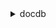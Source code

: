<details><summary>docdb</summary><blockquote>

- **<details><summary>add-source-identifier-to-subscription</summary><blockquote>**

  * --subscription-name
  * --source-identifier
  * --cli-input-json
  * --cli-input-yaml
  * --generate-cli-skeleton


- **<details><summary>add-tags-to-resource</summary><blockquote>**

  * --resource-name
  * --tags
  * --cli-input-json
  * --cli-input-yaml
  * --generate-cli-skeleton


- **<details><summary>apply-pending-maintenance-action</summary><blockquote>**

  * --resource-identifier
  * --apply-action
  * --opt-in-type
  * --cli-input-json
  * --cli-input-yaml
  * --generate-cli-skeleton


- **<details><summary>copy-db-cluster-parameter-group</summary><blockquote>**

  * --source-db-cluster-parameter-group-identifier
  * --target-db-cluster-parameter-group-identifier
  * --target-db-cluster-parameter-group-description
  * --tags
  * --cli-input-json
  * --cli-input-yaml
  * --generate-cli-skeleton


- **<details><summary>copy-db-cluster-snapshot</summary><blockquote>**

  * --source-db-cluster-snapshot-identifier
  * --target-db-cluster-snapshot-identifier
  * --kms-key-id
  * --pre-signed-url
  * --copy-tags
  * --no-copy-tags
  * --tags
  * --source-region
  * --cli-input-json
  * --cli-input-yaml
  * --generate-cli-skeleton


- **<details><summary>create-db-cluster</summary><blockquote>**

  * --availability-zones
  * --backup-retention-period
  * --db-cluster-identifier
  * --db-cluster-parameter-group-name
  * --vpc-security-group-ids
  * --db-subnet-group-name
  * --engine
  * --engine-version
  * --port
  * --master-username
  * --master-user-password
  * --preferred-backup-window
  * --preferred-maintenance-window
  * --tags
  * --storage-encrypted
  * --no-storage-encrypted
  * --kms-key-id
  * --pre-signed-url
  * --enable-cloudwatch-logs-exports
  * --deletion-protection
  * --no-deletion-protection
  * --global-cluster-identifier
  * --source-region
  * --cli-input-json
  * --cli-input-yaml
  * --generate-cli-skeleton


- **<details><summary>create-db-cluster-parameter-group</summary><blockquote>**

  * --db-cluster-parameter-group-name
  * --db-parameter-group-family
  * --description
  * --tags
  * --cli-input-json
  * --cli-input-yaml
  * --generate-cli-skeleton


- **<details><summary>create-db-cluster-snapshot</summary><blockquote>**

  * --db-cluster-snapshot-identifier
  * --db-cluster-identifier
  * --tags
  * --cli-input-json
  * --cli-input-yaml
  * --generate-cli-skeleton


- **<details><summary>create-db-instance</summary><blockquote>**

  * --db-instance-identifier
  * --db-instance-class
  * --engine
  * --availability-zone
  * --preferred-maintenance-window
  * --auto-minor-version-upgrade
  * --no-auto-minor-version-upgrade
  * --tags
  * --db-cluster-identifier
  * --promotion-tier
  * --cli-input-json
  * --cli-input-yaml
  * --generate-cli-skeleton


- **<details><summary>create-db-subnet-group</summary><blockquote>**

  * --db-subnet-group-name
  * --db-subnet-group-description
  * --subnet-ids
  * --tags
  * --cli-input-json
  * --cli-input-yaml
  * --generate-cli-skeleton


- **<details><summary>create-event-subscription</summary><blockquote>**

  * --subscription-name
  * --sns-topic-arn
  * --source-type
  * --event-categories
  * --source-ids
  * --enabled
  * --no-enabled
  * --tags
  * --cli-input-json
  * --cli-input-yaml
  * --generate-cli-skeleton


- **<details><summary>create-global-cluster</summary><blockquote>**

  * --global-cluster-identifier
  * --source-db-cluster-identifier
  * --engine
  * --engine-version
  * --deletion-protection
  * --no-deletion-protection
  * --database-name
  * --storage-encrypted
  * --no-storage-encrypted
  * --cli-input-json
  * --cli-input-yaml
  * --generate-cli-skeleton


- **<details><summary>delete-db-cluster</summary><blockquote>**

  * --db-cluster-identifier
  * --skip-final-snapshot
  * --no-skip-final-snapshot
  * --final-db-snapshot-identifier
  * --cli-input-json
  * --cli-input-yaml
  * --generate-cli-skeleton


- **<details><summary>delete-db-cluster-parameter-group</summary><blockquote>**

  * --db-cluster-parameter-group-name
  * --cli-input-json
  * --cli-input-yaml
  * --generate-cli-skeleton


- **<details><summary>delete-db-cluster-snapshot</summary><blockquote>**

  * --db-cluster-snapshot-identifier
  * --cli-input-json
  * --cli-input-yaml
  * --generate-cli-skeleton


- **<details><summary>delete-db-instance</summary><blockquote>**

  * --db-instance-identifier
  * --cli-input-json
  * --cli-input-yaml
  * --generate-cli-skeleton


- **<details><summary>delete-db-subnet-group</summary><blockquote>**

  * --db-subnet-group-name
  * --cli-input-json
  * --cli-input-yaml
  * --generate-cli-skeleton


- **<details><summary>delete-event-subscription</summary><blockquote>**

  * --subscription-name
  * --cli-input-json
  * --cli-input-yaml
  * --generate-cli-skeleton


- **<details><summary>delete-global-cluster</summary><blockquote>**

  * --global-cluster-identifier
  * --cli-input-json
  * --cli-input-yaml
  * --generate-cli-skeleton


- **<details><summary>describe-certificates</summary><blockquote>**

  * --certificate-identifier
  * --filters
  * --cli-input-json
  * --cli-input-yaml
  * --starting-token
  * --page-size
  * --max-items
  * --generate-cli-skeleton


- **<details><summary>describe-db-cluster-parameter-groups</summary><blockquote>**

  * --db-cluster-parameter-group-name
  * --filters
  * --cli-input-json
  * --cli-input-yaml
  * --starting-token
  * --page-size
  * --max-items
  * --generate-cli-skeleton


- **<details><summary>describe-db-cluster-parameters</summary><blockquote>**

  * --db-cluster-parameter-group-name
  * --source
  * --filters
  * --cli-input-json
  * --cli-input-yaml
  * --starting-token
  * --page-size
  * --max-items
  * --generate-cli-skeleton


- **<details><summary>describe-db-clusters</summary><blockquote>**

  * --db-cluster-identifier
  * --filters
  * --cli-input-json
  * --cli-input-yaml
  * --starting-token
  * --page-size
  * --max-items
  * --generate-cli-skeleton


- **<details><summary>describe-db-cluster-snapshot-attributes</summary><blockquote>**

  * --db-cluster-snapshot-identifier
  * --cli-input-json
  * --cli-input-yaml
  * --generate-cli-skeleton


- **<details><summary>describe-db-cluster-snapshots</summary><blockquote>**

  * --db-cluster-identifier
  * --db-cluster-snapshot-identifier
  * --snapshot-type
  * --filters
  * --include-shared
  * --no-include-shared
  * --include-public
  * --no-include-public
  * --cli-input-json
  * --cli-input-yaml
  * --starting-token
  * --page-size
  * --max-items
  * --generate-cli-skeleton


- **<details><summary>describe-db-engine-versions</summary><blockquote>**

  * --engine
  * --engine-version
  * --db-parameter-group-family
  * --filters
  * --default-only
  * --no-default-only
  * --list-supported-character-sets
  * --no-list-supported-character-sets
  * --list-supported-timezones
  * --no-list-supported-timezones
  * --cli-input-json
  * --cli-input-yaml
  * --starting-token
  * --page-size
  * --max-items
  * --generate-cli-skeleton


- **<details><summary>describe-db-instances</summary><blockquote>**

  * --db-instance-identifier
  * --filters
  * --cli-input-json
  * --cli-input-yaml
  * --starting-token
  * --page-size
  * --max-items
  * --generate-cli-skeleton


- **<details><summary>describe-db-subnet-groups</summary><blockquote>**

  * --db-subnet-group-name
  * --filters
  * --cli-input-json
  * --cli-input-yaml
  * --starting-token
  * --page-size
  * --max-items
  * --generate-cli-skeleton


- **<details><summary>describe-engine-default-cluster-parameters</summary><blockquote>**

  * --db-parameter-group-family
  * --filters
  * --max-records
  * --marker
  * --cli-input-json
  * --cli-input-yaml
  * --generate-cli-skeleton


- **<details><summary>describe-event-categories</summary><blockquote>**

  * --source-type
  * --filters
  * --cli-input-json
  * --cli-input-yaml
  * --generate-cli-skeleton


- **<details><summary>describe-events</summary><blockquote>**

  * --source-identifier
  * --source-type
  * --start-time
  * --end-time
  * --duration
  * --event-categories
  * --filters
  * --cli-input-json
  * --cli-input-yaml
  * --starting-token
  * --page-size
  * --max-items
  * --generate-cli-skeleton


- **<details><summary>describe-event-subscriptions</summary><blockquote>**

  * --subscription-name
  * --filters
  * --cli-input-json
  * --cli-input-yaml
  * --starting-token
  * --page-size
  * --max-items
  * --generate-cli-skeleton


- **<details><summary>describe-global-clusters</summary><blockquote>**

  * --global-cluster-identifier
  * --filters
  * --cli-input-json
  * --cli-input-yaml
  * --starting-token
  * --page-size
  * --max-items
  * --generate-cli-skeleton


- **<details><summary>describe-orderable-db-instance-options</summary><blockquote>**

  * --engine
  * --engine-version
  * --db-instance-class
  * --license-model
  * --vpc
  * --no-vpc
  * --filters
  * --cli-input-json
  * --cli-input-yaml
  * --starting-token
  * --page-size
  * --max-items
  * --generate-cli-skeleton


- **<details><summary>describe-pending-maintenance-actions</summary><blockquote>**

  * --resource-identifier
  * --filters
  * --cli-input-json
  * --cli-input-yaml
  * --starting-token
  * --page-size
  * --max-items
  * --generate-cli-skeleton


- **<details><summary>failover-db-cluster</summary><blockquote>**

  * --db-cluster-identifier
  * --target-db-instance-identifier
  * --cli-input-json
  * --cli-input-yaml
  * --generate-cli-skeleton


- **<details><summary>help</summary><blockquote>**

  * 


- **<details><summary>list-tags-for-resource</summary><blockquote>**

  * --resource-name
  * --filters
  * --cli-input-json
  * --cli-input-yaml
  * --generate-cli-skeleton


- **<details><summary>modify-db-cluster</summary><blockquote>**

  * --db-cluster-identifier
  * --new-db-cluster-identifier
  * --apply-immediately
  * --no-apply-immediately
  * --backup-retention-period
  * --db-cluster-parameter-group-name
  * --vpc-security-group-ids
  * --port
  * --master-user-password
  * --preferred-backup-window
  * --preferred-maintenance-window
  * --cloudwatch-logs-export-configuration
  * --engine-version
  * --deletion-protection
  * --no-deletion-protection
  * --cli-input-json
  * --cli-input-yaml
  * --generate-cli-skeleton


- **<details><summary>modify-db-cluster-parameter-group</summary><blockquote>**

  * --db-cluster-parameter-group-name
  * --parameters
  * --cli-input-json
  * --cli-input-yaml
  * --generate-cli-skeleton


- **<details><summary>modify-db-cluster-snapshot-attribute</summary><blockquote>**

  * --db-cluster-snapshot-identifier
  * --attribute-name
  * --values-to-add
  * --values-to-remove
  * --cli-input-json
  * --cli-input-yaml
  * --generate-cli-skeleton


- **<details><summary>modify-db-instance</summary><blockquote>**

  * --db-instance-identifier
  * --db-instance-class
  * --apply-immediately
  * --no-apply-immediately
  * --preferred-maintenance-window
  * --auto-minor-version-upgrade
  * --no-auto-minor-version-upgrade
  * --new-db-instance-identifier
  * --ca-certificate-identifier
  * --promotion-tier
  * --cli-input-json
  * --cli-input-yaml
  * --generate-cli-skeleton


- **<details><summary>modify-db-subnet-group</summary><blockquote>**

  * --db-subnet-group-name
  * --db-subnet-group-description
  * --subnet-ids
  * --cli-input-json
  * --cli-input-yaml
  * --generate-cli-skeleton


- **<details><summary>modify-event-subscription</summary><blockquote>**

  * --subscription-name
  * --sns-topic-arn
  * --source-type
  * --event-categories
  * --enabled
  * --no-enabled
  * --cli-input-json
  * --cli-input-yaml
  * --generate-cli-skeleton


- **<details><summary>modify-global-cluster</summary><blockquote>**

  * --global-cluster-identifier
  * --new-global-cluster-identifier
  * --deletion-protection
  * --no-deletion-protection
  * --cli-input-json
  * --cli-input-yaml
  * --generate-cli-skeleton


- **<details><summary>reboot-db-instance</summary><blockquote>**

  * --db-instance-identifier
  * --force-failover
  * --no-force-failover
  * --cli-input-json
  * --cli-input-yaml
  * --generate-cli-skeleton


- **<details><summary>remove-from-global-cluster</summary><blockquote>**

  * --global-cluster-identifier
  * --db-cluster-identifier
  * --cli-input-json
  * --cli-input-yaml
  * --generate-cli-skeleton


- **<details><summary>remove-source-identifier-from-subscription</summary><blockquote>**

  * --subscription-name
  * --source-identifier
  * --cli-input-json
  * --cli-input-yaml
  * --generate-cli-skeleton


- **<details><summary>remove-tags-from-resource</summary><blockquote>**

  * --resource-name
  * --tag-keys
  * --cli-input-json
  * --cli-input-yaml
  * --generate-cli-skeleton


- **<details><summary>reset-db-cluster-parameter-group</summary><blockquote>**

  * --db-cluster-parameter-group-name
  * --reset-all-parameters
  * --no-reset-all-parameters
  * --parameters
  * --cli-input-json
  * --cli-input-yaml
  * --generate-cli-skeleton


- **<details><summary>restore-db-cluster-from-snapshot</summary><blockquote>**

  * --availability-zones
  * --db-cluster-identifier
  * --snapshot-identifier
  * --engine
  * --engine-version
  * --port
  * --db-subnet-group-name
  * --vpc-security-group-ids
  * --tags
  * --kms-key-id
  * --enable-cloudwatch-logs-exports
  * --deletion-protection
  * --no-deletion-protection
  * --cli-input-json
  * --cli-input-yaml
  * --generate-cli-skeleton


- **<details><summary>restore-db-cluster-to-point-in-time</summary><blockquote>**

  * --db-cluster-identifier
  * --source-db-cluster-identifier
  * --restore-to-time
  * --use-latest-restorable-time
  * --no-use-latest-restorable-time
  * --port
  * --db-subnet-group-name
  * --vpc-security-group-ids
  * --tags
  * --kms-key-id
  * --enable-cloudwatch-logs-exports
  * --deletion-protection
  * --no-deletion-protection
  * --cli-input-json
  * --cli-input-yaml
  * --generate-cli-skeleton


- **<details><summary>start-db-cluster</summary><blockquote>**

  * --db-cluster-identifier
  * --cli-input-json
  * --cli-input-yaml
  * --generate-cli-skeleton


- **<details><summary>stop-db-cluster</summary><blockquote>**

  * --db-cluster-identifier
  * --cli-input-json
  * --cli-input-yaml
  * --generate-cli-skeleton


- **<details><summary>wait</summary><blockquote>**

  * 


</blockquote></details>
</blockquote></details>
</blockquote></details>
</blockquote></details>
</blockquote></details>
</blockquote></details>
</blockquote></details>
</blockquote></details>
</blockquote></details>
</blockquote></details>
</blockquote></details>
</blockquote></details>
</blockquote></details>
</blockquote></details>
</blockquote></details>
</blockquote></details>
</blockquote></details>
</blockquote></details>
</blockquote></details>
</blockquote></details>
</blockquote></details>
</blockquote></details>
</blockquote></details>
</blockquote></details>
</blockquote></details>
</blockquote></details>
</blockquote></details>
</blockquote></details>
</blockquote></details>
</blockquote></details>
</blockquote></details>
</blockquote></details>
</blockquote></details>
</blockquote></details>
</blockquote></details>
</blockquote></details>
</blockquote></details>
</blockquote></details>
</blockquote></details>
</blockquote></details>
</blockquote></details>
</blockquote></details>
</blockquote></details>
</blockquote></details>
</blockquote></details>
</blockquote></details>
</blockquote></details>
</blockquote></details>
</blockquote></details>
</blockquote></details>
</blockquote></details>
</blockquote></details>
</blockquote></details>
</blockquote></details>
</blockquote></details>
</blockquote></details>
